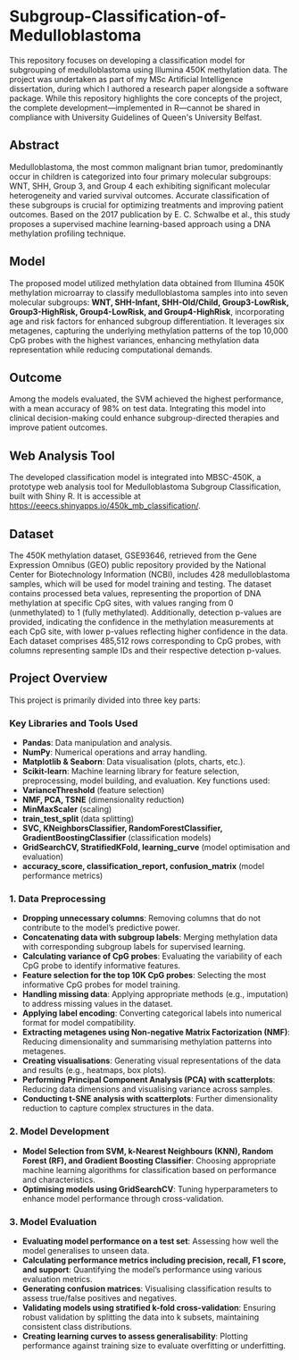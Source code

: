 # Subgroup-Classification-of-Medulloblastoma
This repository focuses on developing a classification model for subgrouping of medulloblastoma using Illumina 450K methylation data. The project was undertaken as part of my MSc Artificial Intelligence dissertation, during which I authored a research paper alongside a software package. While this repository highlights the core concepts of the project, the complete development—implemented in R—cannot be shared in compliance with University Guidelines of Queen's University Belfast.

## Abstract
Medulloblastoma, the most common malignant brian tumor, predominantly occur in children is categorized into four primary molecular subgroups: WNT, SHH, Group 3, and Group 4 each exhibiting significant molecular heterogeneity and varied survival outcomes. Accurate classification of these subgroups is crucial for optimizing treatments and improving patient outcomes. Based on the 2017 publication by E. C. Schwalbe et al., this study proposes a supervised machine learning-based approach using a DNA methylation profiling technique.

## Model 
The proposed model utilized methylation data obtained from Illumina 450K methylation microarray to classify medulloblastoma samples into into seven molecular subgroups: **WNT, SHH-Infant, SHH-Old/Child, Group3-LowRisk, Group3-HighRisk, Group4-LowRisk, and Group4-HighRisk**, incorporating age and risk factors for enhanced subgroup differentiation. It leverages six metagenes, capturing the underlying methylation patterns of the top 10,000 CpG probes with the highest variances, enhancing methylation data representation while reducing computational demands.

## Outcome 
Among the models evaluated, the SVM achieved the highest performance, with a mean accuracy of 98% on test data. Integrating this model into clinical decision-making could enhance subgroup-directed therapies and improve patient outcomes.

## Web Analysis Tool
The developed classification model is integrated into MBSC-450K, a prototype web analysis tool for Medulloblastoma Subgroup Classification, built with Shiny R. It is accessible at https://eeecs.shinyapps.io/450k_mb_classification/.

## Dataset 
The 450K methylation dataset, GSE93646, retrieved from the Gene Expression Omnibus (GEO) public repository provided by the National Center for Biotechnology Information (NCBI), includes 428 medulloblastoma samples, which will be used for model training and testing. The dataset contains processed beta values, representing the proportion of DNA methylation at specific CpG sites, with values ranging from 0 (unmethylated) to 1 (fully methylated). Additionally, detection p-values are provided, indicating the confidence in the methylation measurements at each CpG site, with lower p-values reflecting higher confidence in the data. Each dataset comprises 485,512 rows corresponding to CpG probes, with columns representing sample IDs and their respective detection p-values.

## Project Overview
This project is primarily divided into three key parts:

### Key Libraries and Tools Used
- **Pandas**: Data manipulation and analysis.
- **NumPy**: Numerical operations and array handling.
- **Matplotlib & Seaborn**: Data visualisation (plots, charts, etc.).
- **Scikit-learn**: Machine learning library for feature selection, preprocessing, model building, and evaluation. Key functions used:
- **VarianceThreshold** (feature selection)
- **NMF, PCA, TSNE** (dimensionality reduction)
- **MinMaxScaler** (scaling)
- **train_test_split** (data splitting)
- **SVC, KNeighborsClassifier, RandomForestClassifier, GradientBoostingClassifier** (classification models)
- **GridSearchCV, StratifiedKFold, learning_curve** (model optimisation and evaluation)
- **accuracy_score, classification_report, confusion_matrix** (model performance metrics)

### 1. Data Preprocessing
- **Dropping unnecessary columns**: Removing columns that do not contribute to the model’s predictive power.
- **Concatenating data with subgroup labels**: Merging methylation data with corresponding subgroup labels for supervised learning.
- **Calculating variance of CpG probes**: Evaluating the variability of each CpG probe to identify informative features.
- **Feature selection for the top 10K CpG probes**: Selecting the most informative CpG probes for model training.
- **Handling missing data**: Applying appropriate methods (e.g., imputation) to address missing values in the dataset.
- **Applying label encoding**: Converting categorical labels into numerical format for model compatibility.
- **Extracting metagenes using Non-negative Matrix Factorization (NMF)**: Reducing dimensionality and summarising methylation patterns into metagenes.
- **Creating visualisations**: Generating visual representations of the data and results (e.g., heatmaps, box plots).
- **Performing Principal Component Analysis (PCA) with scatterplots**: Reducing data dimensions and visualising variance across samples.
- **Conducting t-SNE analysis with scatterplots**: Further dimensionality reduction to capture complex structures in the data.

### 2. Model Development
- **Model Selection from SVM, k-Nearest Neighbours (KNN), Random Forest (RF), and Gradient Boosting Classifier**: Choosing appropriate machine learning algorithms for classification based on performance and characteristics.
- **Optimising models using GridSearchCV**: Tuning hyperparameters to enhance model performance through cross-validation.

### 3. Model Evaluation
- **Evaluating model performance on a test set**: Assessing how well the model generalises to unseen data.
- **Calculating performance metrics including precision, recall, F1 score, and support**: Quantifying the model’s performance using various evaluation metrics.
- **Generating confusion matrices**: Visualising classification results to assess true/false positives and negatives.
- **Validating models using stratified k-fold cross-validation**: Ensuring robust validation by splitting the data into k subsets, maintaining consistent class distributions.
- **Creating learning curves to assess generalisability**: Plotting performance against training size to evaluate overfitting or underfitting.
